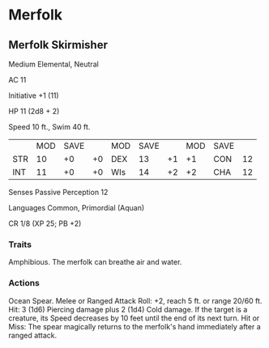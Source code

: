 # Merfolk

## Merfolk Skirmisher

Medium Elemental, Neutral

AC 11

Initiative +1 (11)

HP 11 (2d8 + 2)

Speed 10 ft., Swim 40 ft.

<table><tr><td></td><td>MOD</td><td>SAVE</td><td></td><td>MOD</td><td>SAVE</td><td></td><td>MOD</td><td>SAVE</td><td></td></tr><tr><td>STR</td><td>10</td><td>+0</td><td>+0</td><td>DEX</td><td>13</td><td>+1</td><td>+1</td><td>CON</td><td>12</td></tr><tr><td>INT</td><td>11</td><td>+0</td><td>+0</td><td>WIs</td><td>14</td><td>+2</td><td>+2</td><td>CHA</td><td>12</td></tr></table>

Senses Passive Perception 12

Languages Common, Primordial (Aquan)

CR 1/8 (XP 25; PB +2)

### Traits

Amphibious. The merfolk can breathe air and water.

### Actions

Ocean Spear. Melee or Ranged Attack Roll: +2, reach 5 ft. or range 20/60 ft. Hit: 3 (1d6) Piercing damage plus 2 (1d4) Cold damage. If the target is a creature, its Speed decreases by 10 feet until the end of its next turn. Hit or Miss: The spear magically returns to the merfolk's hand immediately after a ranged attack.
